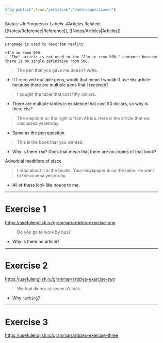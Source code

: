 ```yaml
---
{"dg-publish":true,"permalink":"/notes/questions/"}
---
```


Status: #InProgress✏️ 
Labels: #Articles 
Related: [[Notes/Reference\|Reference]], [[Notes/Articles\|Articles]]

---

```
Language is used to describe reality.

>I'm in room 500.
- "The" article is not used in the "I'm in room 500." sentence because there is no single definitive room 500.
```

>The pen that you gave me doesn't write.
- If I received multiple pens, would that mean I wouldn't use `the` article because there are multiple pens that I received?

>I bought the table that cost fifty dollars.
- There are multiple tables in existence that cost 50 dollars, so why is there `the`?

>The elephant on the right is from Africa.
>Here is the article that we discussed yesterday.
- Same as the pen question.

>This is the book that you wanted.
- Why is there `the`? Does that mean that there are no copies of that book?

Adverbial modifiers of place
>I read about it in the books.
>Your newspaper is on the table.
>He went to the cinema yesterday.
- All of these look like nouns to me.

---

# Exercise 1

https://usefulenglish.ru/grammar/articles-exercise-one

>Do you go to work by bus?
- Why is there no article?

---

# Exercise 2

https://usefulenglish.ru/grammar/articles-exercise-two

> We had dinner at seven o'clock.
- Why `nothing`?

---

# Exercise 3

https://usefulenglish.ru/grammar/articles-exercise-three
